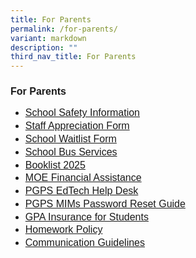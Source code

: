 ```yaml
---
title: For Parents
permalink: /for-parents/
variant: markdown
description: ""
third_nav_title: For Parents
---
```

<h2 style="line-height:1.3; font-size:16px; font-family:Arial; text-align:justify; font-weight:bold">For Parents</h2>
<ul>
    <li><a style="line-height:1.3; font-size:16px; font-family:Arial; text-align:justify;" target="_blank" href="https://www.punggolgreenpri.moe.edu.sg/school-safety-information/">School Safety Information</a></li>
    <li><a style="line-height:1.3; font-size:16px; font-family:Arial; text-align:justify;" target="_blank" href="https://www.punggolgreenpri.moe.edu.sg/staff-appreciation-form/">Staff Appreciation Form</a></li>
    <li><a style="line-height:1.3; font-size:16px; font-family:Arial; text-align:justify;" target="_blank" href="https://www.punggolgreenpri.moe.edu.sg/school-wait-list/">School Waitlist Form</a></li>
    <li><a style="line-height:1.3; font-size:16px; font-family:Arial; text-align:justify;" target="_blank" href="https://www.punggolgreenpri.moe.edu.sg/school-bus-services/">School Bus Services</a></li>
    <li><a style="line-height:1.3; font-size:16px; font-family:Arial; text-align:justify;" target="_blank" href="https://www.punggolgreenpri.moe.edu.sg/booklist-2025/">Booklist 2025</a></li>
    <li><a style="line-height:1.3; font-size:16px; font-family:Arial; text-align:justify;" target="_blank" href="https://www.punggolgreenpri.moe.edu.sg/moe-financial-assistance/">MOE Financial Assistance</a></li>
    <li><a style="line-height:1.3; font-size:16px; font-family:Arial; text-align:justify;" target="_blank" href="https://go.gov.sg/pgps-edtech-helpdesk">PGPS EdTech Help Desk</a></li>
    <li><a style="line-height:1.3; font-size:16px; font-family:Arial; text-align:justify;" target="_blank" href="https://www.punggolgreenpri.moe.edu.sg/files/Useful%20Information/MIMsPasswordReset2025Guide.pdf">PGPS MIMs Password Reset Guide</a></li>
    <li><a style="line-height:1.3; font-size:16px; font-family:Arial; text-align:justify;" target="_blank" href="https://www.punggolgreenpri.moe.edu.sg/gpa-insurance-for-students/">GPA Insurance for Students</a></li>
    <li><a style="line-height:1.3; font-size:16px; font-family:Arial; text-align:justify;" target="_blank" href="https://www.punggolgreenpri.moe.edu.sg/homework-policy/">Homework Policy</a></li>
    <li><a style="line-height:1.3; font-size:16px; font-family:Arial; text-align:justify;" target="_blank" href="https://www.punggolgreenpri.moe.edu.sg/commnication-guidelines.html">Communication Guidelines</a></li>
</ul>